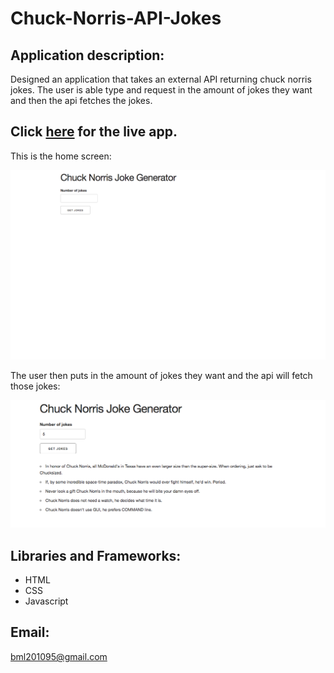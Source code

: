 # Chuck-Norris-API-Jokes


## Application  description:

Designed an application that takes an external API  returning chuck norris jokes. The user is able type  and request in the amount of jokes they want and then the api fetches the jokes. 

 ## Click [here]( https://brianlevin.github.io/Chuck-Norris-API-Jokes/) for the live app. 
 
 This is the home screen:
 
 ![Home Screenshot](images/home.png)
  
  
 The user then puts in the amount of jokes they want and the api will fetch those jokes:
 
  ![Events Screenshot](images/jokes.png)
  
  
   
## Libraries and Frameworks:

- HTML
- CSS
- Javascript

## Email:

bml201095@gmail.com

